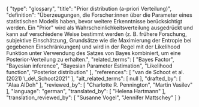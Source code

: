 {
    "type": "glossary",
    "title": "Prior distribution (a-priori Verteilung)",
    "definition": "Überzeugungen, die Forscher:innen über die Parameter eines statistischen Modells haben, bevor weitere Erkenntnisse berücksichtigt werden. Ein \"Prior\" wird als Wahrscheinlichkeitsverteilung ausgedrückt und kann auf verschiedene Weise bestimmt werden (z. B. frühere Forschung, subjektive Einschätzung, Grundsätze wie die Maximierung der Entropie bei gegebenen Einschränkungen) und wird in der Regel mit der Likelihood Funktion unter Verwendung des Satzes von Bayes kombiniert, um eine Posterior-Verteilung zu erhalten.",
    "related_terms": [
        "Bayes Factor",
        "Bayesian inference",
        "Bayesian Parameter Estimation",
        "Likelihood function",
        "Posterior distribution"
    ],
    "references": [
        "van de Schoot et al. (2021) \\_de\\_Schoot2021"
    ],
    "alt_related_terms": [
        null
    ],
    "drafted_by": [
        "Alaa AlDoh"
    ],
    "reviewed_by": [
        "Charlotte R. Pennington",
        "Martin Vasilev"
    ],
    "language": "german",
    "translated_by": [
        "Helena Hartmann"
    ],
    "translation_reviewed_by": [
        "Susanne Vogel",
        "Jennifer Mattschey"
    ]
}